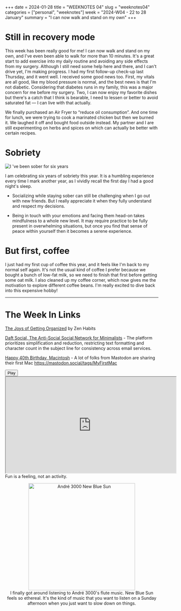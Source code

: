 +++
date = 2024-01-28
title = "WEEKNOTES 04"
slug = "weeknotes04"
categories = ["personal", "weeknotes"]
week = "2024-W04 - 22 to 28 January"
summary = "I can now walk and stand on my own"
+++

# Still in recovery mode

This week has been really good for me! I can now walk and stand on my own, and I've even been able to walk for more than 10 minutes. It's a great start to add exercise into my daily routine and avoiding any side effects from my surgery. Although I still need some help here and there, and I can't drive yet, I'm making progress. I had my first follow-up check-up last Thursday, and it went well. I received some good news too. First, my vitals are all good, like my blood pressure is normal, and the best news is that I'm not diabetic. Considering that diabetes runs in my family, this was a major concern for me before my surgery. Two, I can now enjoy my favorite dishes but there's a catch that I think is bearable, I need to lessen or better to avoid saturated fat — I can live with that actually.

We finally purchased an Air Fryer to “reduce oil consumption”. And one time for lunch, we were trying to cook a marinated chicken but then we burned it. We laughed it off and bought food outside instead. My partner and I are still experimenting on herbs and spices on which can actually be better with certain recipes.

# Sobriety

![I 've been sober for six years](/weeknotes/weeknotes04/6-years-sober.jpg "I 've been sober for six years")

I am celebrating six years of sobriety this year. It is a humbling experience every time I mark another year, as I vividly recall the first day I had a good night's sleep.

- Socializing while staying sober can still be challenging when I go out with new friends. But I really appreciate it when they fully understand and respect my decisions.

- Being in touch with your emotions and facing them head-on takes mindfulness to a whole new level. It may require practice to be fully present in overwhelming situations, but once you find that sense of peace within yourself then it becomes a serene experience.

# But first, coffee

I just had my first cup of coffee this year, and it feels like I'm back to my normal self again. It's not the usual kind of coffee I prefer because we bought a bunch of low-fat milk, so we need to finish that first before getting some oat milk. I also cleaned up my coffee corner, which now gives me the motivation to explore different coffee beans. I'm really excited to dive back into this expensive hobby!

---

# The Week In Links

[The Joys of Getting Organized](https://zenhabits.net/joy/) by Zen Habits

[Daft Social, The Anti-Social Social Network for Minimalists](https://daftsocial.com/) - The platform prioritizes simplification and reduction, restricting text formatting and character count in the subject line for consistency across email services.

[Happy 40th Birthday, Macintosh](https://mac40th.com/) - A lot of folks from Mastodon are sharing their first Mac https://mastodon.social/tags/MyFirstMac


<lite-youtube videoid="iMBJrvEwv8s" style="background-image: url(&quot;https://i.ytimg.com/vi/iMBJrvEwv8s/hqdefault.jpg&quot;);" class="lyt-activated"><button type="button" class="lty-playbtn"><span class="lyt-visually-hidden">Play</span></button><iframe width="560" height="315" title="Play" allow="accelerometer; autoplay; encrypted-media; gyroscope; picture-in-picture" allowfullscreen="" src="https://www.youtube-nocookie.com/embed/iMBJrvEwv8s?autoplay"></iframe></lite-youtube>
Fun is a feeling, not an activity.

<div align="center">
   <a href="https://www.last.fm/music/Andr%C3%A9+3000/New+Blue+Sun"><img src="/weeknotes/weeknotes04/andre-3000-new-blue-sun.webp" alt="André 3000 New Blue Sun" width="350">
</a>
<figcaption>I finally got around listening to André 3000's flute music. New Blue Sun feels so ethereal. It's the kind of music that you want to listen on a Sunday afternoon when you just want to slow down on things.</figcaption>
</figure>
</div>